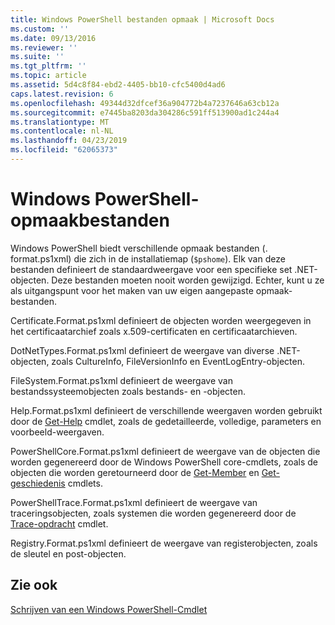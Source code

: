 ```yaml
---
title: Windows PowerShell bestanden opmaak | Microsoft Docs
ms.custom: ''
ms.date: 09/13/2016
ms.reviewer: ''
ms.suite: ''
ms.tgt_pltfrm: ''
ms.topic: article
ms.assetid: 5d4c8f84-ebd2-4405-bb10-cfc5400d4ad6
caps.latest.revision: 6
ms.openlocfilehash: 49344d32dfcef36a904772b4a7237646a63cb12a
ms.sourcegitcommit: e7445ba8203da304286c591ff513900ad1c244a4
ms.translationtype: MT
ms.contentlocale: nl-NL
ms.lasthandoff: 04/23/2019
ms.locfileid: "62065373"
---
```

# <a name="windows-powershell-formatting-files"></a>Windows PowerShell-opmaakbestanden

Windows PowerShell biedt verschillende opmaak bestanden (. format.ps1xml) die zich in de installatiemap (`$pshome`). Elk van deze bestanden definieert de standaardweergave voor een specifieke set .NET-objecten. Deze bestanden moeten nooit worden gewijzigd. Echter, kunt u ze als uitgangspunt voor het maken van uw eigen aangepaste opmaak-bestanden.

Certificate.Format.ps1xml definieert de objecten worden weergegeven in het certificaatarchief zoals x.509-certificaten en certificaatarchieven.

DotNetTypes.Format.ps1xml definieert de weergave van diverse .NET-objecten, zoals CultureInfo, FileVersionInfo en EventLogEntry-objecten.

FileSystem.Format.ps1xml definieert de weergave van bestandssysteemobjecten zoals bestands- en -objecten.

Help.Format.ps1xml definieert de verschillende weergaven worden gebruikt door de [Get-Help](/powershell/module/Microsoft.PowerShell.Core/Get-Help) cmdlet, zoals de gedetailleerde, volledige, parameters en voorbeeld-weergaven.

PowerShellCore.Format.ps1xml definieert de weergave van de objecten die worden gegenereerd door de Windows PowerShell core-cmdlets, zoals de objecten die worden geretourneerd door de [Get-Member](/powershell/module/Microsoft.PowerShell.Utility/Get-Member) en [Get-geschiedenis](/powershell/module/Microsoft.PowerShell.Core/Get-History) cmdlets.

PowerShellTrace.Format.ps1xml definieert de weergave van traceringsobjecten, zoals systemen die worden gegenereerd door de [Trace-opdracht](/powershell/module/Microsoft.PowerShell.Utility/Trace-Command) cmdlet.

Registry.Format.ps1xml definieert de weergave van registerobjecten, zoals de sleutel en post-objecten.

## <a name="see-also"></a>Zie ook

[Schrijven van een Windows PowerShell-Cmdlet](../cmdlet/writing-a-windows-powershell-cmdlet.md)
